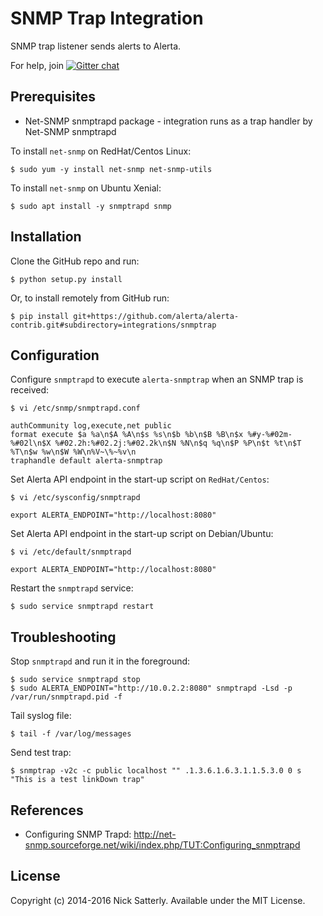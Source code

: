 SNMP Trap Integration
=====================

SNMP trap listener sends alerts to Alerta.

For help, join [![Gitter chat](https://badges.gitter.im/alerta/chat.png)](https://gitter.im/alerta/chat)

Prerequisites
-------------

* Net-SNMP snmptrapd package - integration runs as a trap handler by Net-SNMP snmptrapd

To install `net-snmp` on RedHat/Centos Linux:

    $ sudo yum -y install net-snmp net-snmp-utils

To install `net-snmp` on Ubuntu Xenial:

    $ sudo apt install -y snmptrapd snmp

Installation
------------

Clone the GitHub repo and run:

    $ python setup.py install

Or, to install remotely from GitHub run:

    $ pip install git+https://github.com/alerta/alerta-contrib.git#subdirectory=integrations/snmptrap

Configuration
-------------

Configure `snmptrapd` to execute `alerta-snmptrap` when an SNMP trap is
received:

    $ vi /etc/snmp/snmptrapd.conf

    authCommunity log,execute,net public
    format execute $a %a\n$A %A\n$s %s\n$b %b\n$B %B\n$x %#y-%#02m-%#02l\n$X %#02.2h:%#02.2j:%#02.2k\n$N %N\n$q %q\n$P %P\n$t %t\n$T %T\n$w %w\n$W %W\n%V~\%~%v\n
    traphandle default alerta-snmptrap

Set Alerta API endpoint in the start-up script on `RedHat/Centos`:

    $ vi /etc/sysconfig/snmptrapd

    export ALERTA_ENDPOINT="http://localhost:8080"

Set Alerta API endpoint in the start-up script on Debian/Ubuntu:

    $ vi /etc/default/snmptrapd

    export ALERTA_ENDPOINT="http://localhost:8080"

Restart the `snmptrapd` service:

    $ sudo service snmptrapd restart

Troubleshooting
---------------

Stop `snmptrapd` and run it in the foreground:

    $ sudo service snmptrapd stop
    $ sudo ALERTA_ENDPOINT="http://10.0.2.2:8080" snmptrapd -Lsd -p /var/run/snmptrapd.pid -f

Tail syslog file:

    $ tail -f /var/log/messages

Send test trap:

    $ snmptrap -v2c -c public localhost "" .1.3.6.1.6.3.1.1.5.3.0 0 s "This is a test linkDown trap"

References
----------

  * Configuring SNMP Trapd: http://net-snmp.sourceforge.net/wiki/index.php/TUT:Configuring_snmptrapd

License
-------

Copyright (c) 2014-2016 Nick Satterly. Available under the MIT License.
